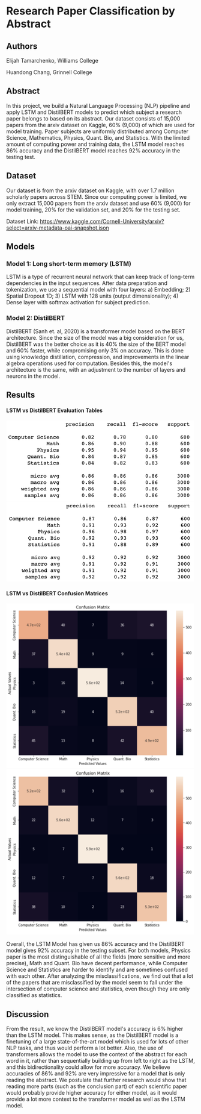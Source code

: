 # Research Paper Classification by Abstract

## Authors
Elijah Tamarchenko, Williams College

Huandong Chang, Grinnell College

## Abstract
In this project, we build a Natural Language Processing (NLP) pipeline and apply LSTM and DistilBERT models to predict which subject a research paper belongs to based on its abstract. Our dataset consists of 15,000 papers from the arxiv dataset on Kaggle, 60\% (9,000) of which are used for model training. Paper subjects are uniformly distributed among Computer Science, Mathematics, Physics, Quant. Bio, and Statistics. With the limited amount of computing power and training data, the LSTM model reaches 86\% accuracy and the DistilBERT model reaches 92\% accuracy in the testing test. 

## Dataset
Our dataset is from the arxiv dataset on Kaggle, with over 1.7 million scholarly papers across STEM. Since our computing power is limited, we only extract 15,000 papers from the arxiv dataset and use 60\% (9,000) for model training, 20\% for the validation set, and 20\% for the testing set. 

Dataset Link: https://www.kaggle.com/Cornell-University/arxiv?select=arxiv-metadata-oai-snapshot.json


## Models

### Model 1: Long short-term memory (LSTM)
LSTM is a type of recurrent neural network that can keep track of long-term dependencies in the input sequences. After data preparation and tokenization, we use a sequential model with four layers: a) Embedding; 2) Spatial Dropout 1D; 3) LSTM with 128 units (output dimensionality); 4) Dense layer with softmax activation for subject prediction. 


### Model 2: DistilBERT
DistilBERT (Sanh et. al, 2020) is a transformer model based on the BERT architecture. Since the size of the model was a big consideration for us, DistilBERT was the better choice as it is 40\% the size of the BERT model and 60\% faster, while compromising only 3\% on accuracy. This is done using knowledge distillation, compression, and improvements in the linear algebra operations used for computation. Besides this, the model's architecture is the same, with an adjustment to the number of layers and neurons in the model. 


## Results


#### LSTM vs DistilBERT Evaluation Tables
<p float="left">
  <img src="READMEPics/LSTMTable.png" width="500" />
  <img src="READMEPics/BERTTable.png" width="500" /> 
</p>

#### LSTM vs DistilBERT Confusion Matrices
<p float="left">
  <img src="READMEPics/LSTMMatrix.png" width="500" />
  <img src="READMEPics/BERTMatrix.png" width="500" /> 
</p>



Overall, the LSTM Model has given us 86\% accuracy and the DistilBERT model gives 92\% accuracy in the testing subset. For both models, Physics paper is the most distinguishable of all the fields (more sensitive and more precise), Math and Quant. Bio have decent performance, while Computer Science and Statistics are harder to identify and are sometimes confused with each other. After analyzing the misclassifications, we find out that a lot of the papers that are misclassified by the model seem to fall under the intersection of computer science and statistics, even though they are only classified as statistics.


## Discussion
From the result, we know the DistilBERT model's accuracy is 6\% higher than the LSTM model. This makes sense, as the DistilBERT model is a finetuning of a large state-of-the-art model which is used for lots of other NLP tasks, and thus would perform a lot better. Also, the use of transformers allows the model to use the context of the abstract for each word in it, rather than sequentially building up from left to right as the LSTM, and this bidirectionality could allow for more accuracy. We believe accuracies of 86\% and 92\% are very impressive for a model that is only reading the abstract. We postulate that further research would show that reading more parts (such as the conclusion part) of each scientific paper would probably provide higher accuracy for either model, as it would provide a lot more context to the transformer model as well as the LSTM model.

